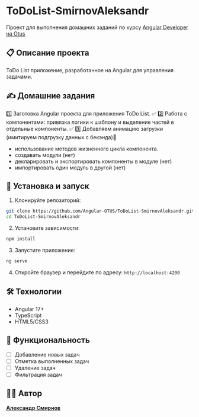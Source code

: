 # ToDoList-SmirnovAleksandr

Проект для выполнения домашних заданий по курсу [Angular Developer на Otus](https://otus.ru/lessons/angular-developer/)

## 📋 Описание проекта

ToDo List приложение, разработанное на Angular для управления задачами.

## ✍️ Домашние задания

1️⃣ Заготовка Angular проекта для приложения ToDo List. ✅
2️⃣ Работа с компонентами: привязка логики к шаблону и выделение частей в отдельные компоненты. ✅
3️⃣ Добавляем анимацию загрузки (имитируем подгрузку данных с бекэнда)💬

- использование методов жизненного цикла компонента.
- создавать модули (нет)
- декларировать и экспортировать компоненты в модуле (нет)
- импортировать один модуль в другой (нет)

## 🚀 Установка и запуск

1. Клонируйте репозиторий:

```bash
git clone https://github.com/Angular-OTUS/ToDoList-SmirnovAleksandr.git
cd ToDoList-SmirnovAleksandr
```

2. Установите зависимости:

```bash
npm install
```

3. Запустите приложение:

```bash
ng serve
```

4. Откройте браузер и перейдите по адресу: `http://localhost:4200`

## 🛠️ Технологии

- Angular 17+
- TypeScript
- HTML5/CSS3

## 📝 Функциональность

- [ ] Добавление новых задач
- [ ] Отметка выполненных задач
- [ ] Удаление задач
- [ ] Фильтрация задач

## 👨‍💻 Автор

**[Александр Смирнов](https://github.com/smirnov-alex)**
